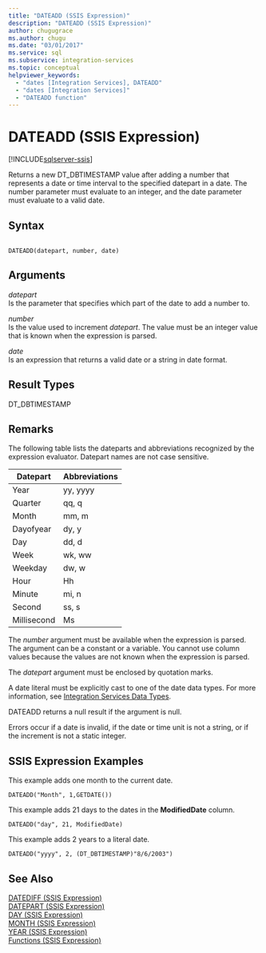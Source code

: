 ```yaml
---
title: "DATEADD (SSIS Expression)"
description: "DATEADD (SSIS Expression)"
author: chugugrace
ms.author: chugu
ms.date: "03/01/2017"
ms.service: sql
ms.subservice: integration-services
ms.topic: conceptual
helpviewer_keywords:
  - "dates [Integration Services], DATEADD"
  - "dates [Integration Services]"
  - "DATEADD function"
---
```

# DATEADD (SSIS Expression)

[!INCLUDE[sqlserver-ssis](../../includes/applies-to-version/sqlserver-ssis.md)]


  Returns a new DT_DBTIMESTAMP value after adding a number that represents a date or time interval to the specified datepart in a date. The number parameter must evaluate to an integer, and the date parameter must evaluate to a valid date.  
  
## Syntax  
  
```  
  
DATEADD(datepart, number, date)  
```  
  
## Arguments  
 *datepart*  
 Is the parameter that specifies which part of the date to add a number to.  
  
 *number*  
 Is the value used to increment *datepart*. The value must be an integer value that is known when the expression is parsed.  
  
 *date*  
 Is an expression that returns a valid date or a string in date format.  
  
## Result Types  
 DT_DBTIMESTAMP  
  
## Remarks  
 The following table lists the dateparts and abbreviations recognized by the expression evaluator. Datepart names are not case sensitive.  
  
|Datepart|Abbreviations|  
|--------------|-------------------|  
|Year|yy, yyyy|  
|Quarter|qq, q|  
|Month|mm, m|  
|Dayofyear|dy, y|  
|Day|dd, d|  
|Week|wk, ww|  
|Weekday|dw, w|  
|Hour|Hh|  
|Minute|mi, n|  
|Second|ss, s|  
|Millisecond|Ms|  
  
 The *number* argument must be available when the expression is parsed. The argument can be a constant or a variable. You cannot use column values because the values are not known when the expression is parsed.  
  
 The *datepart* argument must be enclosed by quotation marks.  
  
 A date literal must be explicitly cast to one of the date data types. For more information, see [Integration Services Data Types](../../integration-services/data-flow/integration-services-data-types.md).  
  
 DATEADD returns a null result if the argument is null.  
  
 Errors occur if a date is invalid, if the date or time unit is not a string, or if the increment is not a static integer.  
  
## SSIS Expression Examples  
 This example adds one month to the current date.  
  
```  
DATEADD("Month", 1,GETDATE())  
```  
  
 This example adds 21 days to the dates in the **ModifiedDate** column.  
  
```  
DATEADD("day", 21, ModifiedDate)  
```  
  
 This example adds 2 years to a literal date.  
  
```  
DATEADD("yyyy", 2, (DT_DBTIMESTAMP)"8/6/2003")  
```  
  
## See Also  
 [DATEDIFF &#40;SSIS Expression&#41;](../../integration-services/expressions/datediff-ssis-expression.md)   
 [DATEPART &#40;SSIS Expression&#41;](../../integration-services/expressions/datepart-ssis-expression.md)   
 [DAY &#40;SSIS Expression&#41;](../../integration-services/expressions/day-ssis-expression.md)   
 [MONTH &#40;SSIS Expression&#41;](../../integration-services/expressions/month-ssis-expression.md)   
 [YEAR &#40;SSIS Expression&#41;](../../integration-services/expressions/year-ssis-expression.md)   
 [Functions &#40;SSIS Expression&#41;](../../integration-services/expressions/functions-ssis-expression.md)  
  
  
